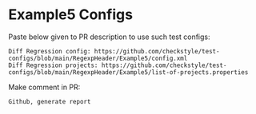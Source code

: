 # Example5 Configs
Paste below given to PR description to use such test configs:
```
Diff Regression config: https://github.com/checkstyle/test-configs/blob/main/RegexpHeader/Example5/config.xml
Diff Regression projects: https://github.com/checkstyle/test-configs/blob/main/RegexpHeader/Example5/list-of-projects.properties
```
Make comment in PR:
```
Github, generate report
```
